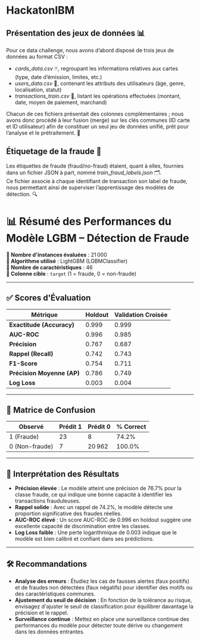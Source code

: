 # HackatonIBM
## Présentation des jeux de données 📊

Pour ce data challenge, nous avons d’abord disposé de trois jeux de données au format CSV :  
- *cards_data.csv* 🃏, regroupant les informations relatives aux cartes (type, date d’émission, limites, etc.)  
- *users_data.csv* 👤, contenant les attributs des utilisateurs (âge, genre, localisation, statut)  
- *transactions_train.csv* 💸, listant les opérations effectuées (montant, date, moyen de paiement, marchand)  

Chacun de ces fichiers présentait des colonnes complémentaires ; nous avons donc procédé à leur fusion (merge) sur les clés communes (ID carte et ID utilisateur) afin de constituer un seul jeu de données unifié, prêt pour l’analyse et le prétraitement. 🚀

## Étiquetage de la fraude 🚩

Les étiquettes de fraude (fraud/no-fraud) étaient, quant à elles, fournies dans un fichier JSON à part, nommé *train_fraud_labels.json* 🗂️.  
Ce fichier associe à chaque identifiant de transaction son label de fraude, nous permettant ainsi de superviser l’apprentissage des modèles de détection. 🔍
# 📊 Résumé des Performances du Modèle LGBM – Détection de Fraude

**🔢 Nombre d'instances évaluées** : 21 000  
**🧠 Algorithme utilisé** : LightGBM (LGBMClassifier)  
**🧮 Nombre de caractéristiques** : 46  
**🎯 Colonne cible** : `target` (1 = fraude, 0 = non-fraude)

---

## ✅ Scores d'Évaluation

| **Métrique**               | **Holdout** | **Validation Croisée** |
|----------------------------|-------------|-------------------------|
| **Exactitude (Accuracy)**  | 0.999       | 0.999                   |
| **AUC-ROC**                | 0.996       | 0.985                   |
| **Précision**              | 0.767       | 0.687                   |
| **Rappel (Recall)**        | 0.742       | 0.743                   |
| **F1-Score**               | 0.754       | 0.711                   |
| **Précision Moyenne (AP)** | 0.786       | 0.749                   |
| **Log Loss**               | 0.003       | 0.004                   |

---

## 📌 Matrice de Confusion

| Observé       | Prédit 1 | Prédit 0 | % Correct |
|---------------|----------|----------|-----------|
| 1 (Fraude)    | 23       | 8        | 74.2%     |
| 0 (Non-fraude)| 7        | 20 962   | 100.0%    |

---

## 🧠 Interprétation des Résultats

- **Précision élevée** : Le modèle atteint une précision de 76.7% pour la classe fraude, ce qui indique une bonne capacité à identifier les transactions frauduleuses.
- **Rappel solide** : Avec un rappel de 74.2%, le modèle détecte une proportion significative des fraudes réelles.
- **AUC-ROC élevé** : Un score AUC-ROC de 0.996 en holdout suggère une excellente capacité de discrimination entre les classes.
- **Log Loss faible** : Une perte logarithmique de 0.003 indique que le modèle est bien calibré et confiant dans ses prédictions.

---

## 🛠️ Recommandations

- **Analyse des erreurs** : Étudiez les cas de fausses alertes (faux positifs) et de fraudes non détectées (faux négatifs) pour identifier des motifs ou des caractéristiques communes.
- **Ajustement du seuil de décision** : En fonction de la tolérance au risque, envisagez d'ajuster le seuil de classification pour équilibrer davantage la précision et le rappel.
- **Surveillance continue** : Mettez en place une surveillance continue des performances du modèle pour détecter toute dérive ou changement dans les données entrantes.


